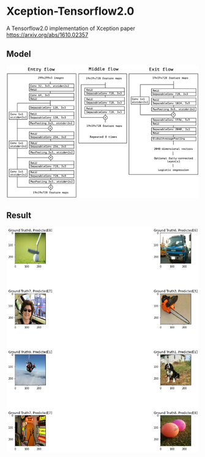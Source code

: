 # Xception-Tensorflow2.0
A Tensorflow2.0 implementation of Xception paper https://arxiv.org/abs/1610.02357

## Model 
![](https://github.com/TanyaChutani/Xception-Tf2.0/blob/master/images/xception_model.png?raw=true)

## Result
![](https://github.com/TanyaChutani/Xception-Tf2.0/blob/master/images/xception_result.png?raw=true)
